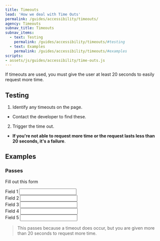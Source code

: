 ```yaml
---
title: Timeouts
lead: 'How we deal with Time Outs'
permalink: /guides/accessibility/timeouts/
agency: Timeouts
subnav_title: Timeouts
subnav_items:
  - text: Testing
    permalink: /guides/accessibility/timeouts/#testing
  - text: Examples
    permalink: /guides/accessibility/timeouts/#examples
scripts:
- assets/js/guides/accessibility/time-outs.js
---
```

If timeouts are used, you must give the user at least 20 seconds to easily request more time.

## Testing

1. Identify any timeouts on the page.
  * Contact the developer to find these.
2. Trigger the time out.
  * __If you're not able to request more time or the request lasts less than 20 seconds, it's a failure__.

## Examples

### Passes

Fill out this form

<form id='pForm'>
<label for='t1'>Field 1</label>&nbsp;<input type='text' id='t1'><br>
<label for='t2'>Field 2</label>&nbsp;<input type='text' id='t2'><br>
<label for='t3'>Field 3</label>&nbsp;<input type='text' id='t3'><br>
<label for='t4'>Field 4</label>&nbsp;<input type='text' id='t4'><br>
<label for='t5'>Field 5</label>&nbsp;<input type='text' id='t5'><br>
</form>

> This passes because a timeout does occur, but you are given more than 20 seconds to request more time.
